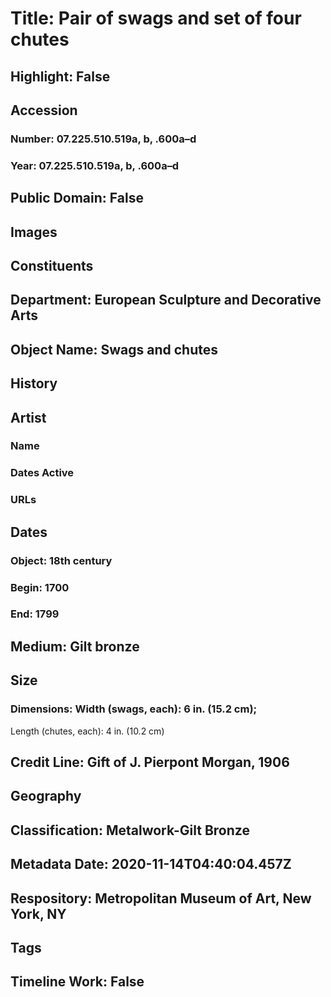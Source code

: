 # Title: Pair of swags and set of four chutes
## Highlight: False
## Accession
### Number: 07.225.510.519a, b, .600a–d
### Year: 07.225.510.519a, b, .600a–d
## Public Domain: False
## Images
## Constituents
## Department: European Sculpture and Decorative Arts
## Object Name: Swags and chutes
## History
## Artist
### Name
### Dates Active
### URLs
## Dates
### Object: 18th century
### Begin: 1700
### End: 1799
## Medium: Gilt bronze
## Size
### Dimensions: Width (swags, each): 6 in. (15.2 cm);
Length (chutes, each): 4 in. (10.2 cm)
## Credit Line: Gift of J. Pierpont Morgan, 1906
## Geography
## Classification: Metalwork-Gilt Bronze
## Metadata Date: 2020-11-14T04:40:04.457Z
## Respository: Metropolitan Museum of Art, New York, NY
## Tags
## Timeline Work: False